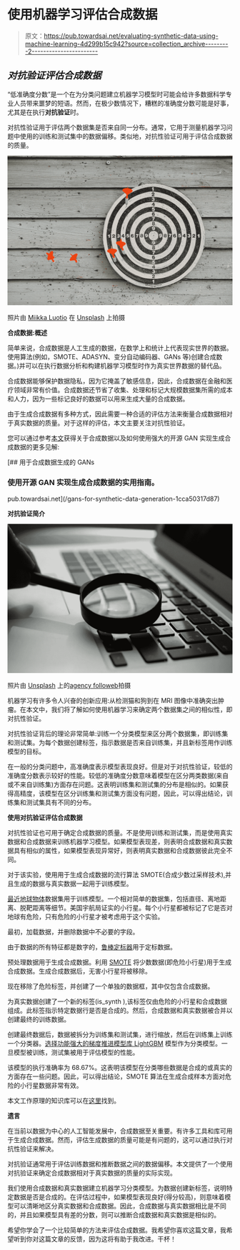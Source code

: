 # 使用机器学习评估合成数据

> 原文：<https://pub.towardsai.net/evaluating-synthetic-data-using-machine-learning-4d299b15c942?source=collection_archive---------2----------------------->

## ***对抗验证评估合成数据***

“低准确度分数”是一个在为分类问题建立机器学习模型时可能会给许多数据科学专业人员带来噩梦的短语。然而，在极少数情况下，糟糕的准确度分数可能是好事，尤其是在执行**对抗验证**时。

对抗性验证用于评估两个数据集是否来自同一分布。通常，它用于测量机器学习问题中使用的训练和测试集中的数据偏移。类似地，对抗性验证可用于评估合成数据的质量。

![](img/782135d5196b7f45df9fd2ca5971c4ae.png)

照片由 [Miikka Luotio](https://unsplash.com/@mluotio83?utm_source=unsplash&utm_medium=referral&utm_content=creditCopyText) 在 [Unsplash](https://unsplash.com/s/photos/dart-board?utm_source=unsplash&utm_medium=referral&utm_content=creditCopyText) 上拍摄

**合成数据:概述**

简单来说，合成数据是人工生成的数据，在数学上和统计上代表现实世界的数据。使用算法(例如，SMOTE、ADASYN、变分自动编码器、GANs 等)创建合成数据。)并可以在执行数据分析和构建机器学习模型时作为真实世界数据的替代品。

合成数据能够保护数据隐私，因为它掩盖了敏感信息，因此，合成数据在金融和医疗领域非常有价值。合成数据还节省了收集、处理和标记大规模数据集所需的成本和人力，因为一些标记良好的数据可以用来生成大量的合成数据。

由于生成合成数据有多种方式，因此需要一种合适的评估方法来衡量合成数据相对于真实数据的质量。对于这样的评估，本文主要关注对抗性验证。

您可以通过参考[本文](/gans-for-synthetic-data-generation-1cca50317d87)获得关于合成数据以及如何使用强大的开源 GAN 实现生成合成数据的更多见解:

[](/gans-for-synthetic-data-generation-1cca50317d87) [## 用于合成数据生成的 GANs

### 使用开源 GAN 实现生成合成数据的实用指南。

pub.towardsai.net](/gans-for-synthetic-data-generation-1cca50317d87) 

**对抗验证简介**

![](img/d4199a3f3502fe5747d54936fff8ebe3.png)

照片由 [Unsplash](https://unsplash.com/s/photos/check?utm_source=unsplash&utm_medium=referral&utm_content=creditCopyText) 上的[agency followeb](https://unsplash.com/@olloweb?utm_source=unsplash&utm_medium=referral&utm_content=creditCopyText)拍摄

机器学习有许多令人兴奋的创新应用:从检测猫和狗到在 MRI 图像中准确突出肿瘤。在本文中，我们将了解如何使用机器学习来确定两个数据集之间的相似性，即对抗性验证。

对抗性验证背后的理论非常简单:训练一个分类模型来区分两个数据集，即训练集和测试集。为每个数据创建标签，指示数据是否来自训练集，并且新标签用作训练模型的目标。

在一般的分类问题中，高准确度表示模型表现良好。但是对于对抗性验证，较低的准确度分数表示较好的性能。较低的准确度分数意味着模型在区分两类数据(来自或不来自训练集)方面存在问题。这表明训练集和测试集的分布是相似的。如果获得高精度，该模型在区分训练集和测试集方面没有问题，因此，可以得出结论，训练集和测试集具有不同的分布。

**使用对抗验证评估合成数据**

对抗性验证也可用于确定合成数据的质量。不是使用训练和测试集，而是使用真实数据和合成数据来训练机器学习模型。如果模型表现差，则表明合成数据和真实数据具有相似的属性，如果模型表现异常好，则表明真实数据和合成数据彼此完全不同。

对于该实验，使用用于生成合成数据的流行算法 SMOTE(合成少数过采样技术),并且生成的数据与真实数据一起用于训练模型。

[最近地球物体](https://www.kaggle.com/datasets/sameepvani/nasa-nearest-earth-objects)数据集用于训练模型。一个相对简单的数据集，包括直径、离地距离、脱靶距离等细节。美国宇航局证实的小行星。每个小行星都被标记了它是否对地球有危险，只有危险的小行星才被考虑用于这个实验。

最初，加载数据，并删除数据中不必要的字段。

由于数据的所有特征都是数字的，[鲁棒定标器](https://scikit-learn.org/stable/modules/generated/sklearn.preprocessing.RobustScaler.html)用于定标数据。

预处理数据用于生成合成数据。利用 [SMOTE](https://imbalanced-learn.org/stable/references/generated/imblearn.over_sampling.SMOTE.html) 将少数数据(即危险小行星)用于生成合成数据。生成合成数据后，无害小行星将被移除。

现在移除了危险标签，并创建了一个单独的数据框，其中仅包含合成数据。

为真实数据创建了一个新的标签(is_synth ),该标签仅由危险的小行星和合成数据组成。此标签指示特定数据行是否是合成的。然后，合成数据和真实数据被合并以创建最终的训练数据。

创建最终数据后，数据被拆分为训练集和测试集，进行缩放，然后在训练集上训练一个分类器。[选择功能强大的梯度推进模型库 LightGBM](https://lightgbm.readthedocs.io/en/v3.3.2/pythonapi/lightgbm.LGBMClassifier.html#lightgbm.LGBMClassifier) 模型作为分类模型。一旦模型被训练，测试集被用于评估模型的性能。

该模型的执行准确率为 68.67%。这表明该模型在分类哪些数据是合成的或真实的方面存在一些问题。因此，可以得出结论，SMOTE 算法在生成合成样本方面对危险的小行星数据非常有效。

本文工作原理的知识库可以在[这里](https://github.com/Vaseekaran-V/Evaluate_Synthetic_Data)找到。

**遗言**

在当前以数据为中心的人工智能发展中，合成数据至关重要。有许多工具和库可用于生成合成数据。然而，评估生成数据的质量可能是有问题的，这可以通过执行对抗性验证来解决。

对抗验证通常用于评估训练数据和推断数据之间的数据偏移。本文提供了一个使用对抗验证来确定合成数据相对于真实数据的质量的实际实现。

我们使用合成数据和真实数据建立机器学习分类模型。为数据创建新标签，说明特定数据是否是合成的。在评估过程中，如果模型表现良好(得分较高)，则意味着模型可以清晰地区分真实数据和合成数据。因此，合成数据与真实数据相比是不同的，并且如果模型具有差的分数，则可以推断合成数据和真实数据是相似的。

希望你学会了一个比较简单的方法来评估合成数据。我希望你喜欢这篇文章，我希望听到你对这篇文章的反馈，因为这将有助于我改进。干杯！